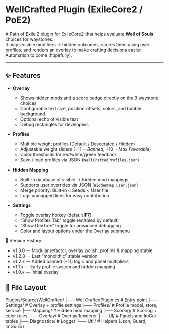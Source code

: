 # WellCrafted Plugin (ExileCore2 / PoE2)

A Path of Exile 2 plugin for ExileCore2 that helps evaluate **Well of Souls** choices for waystones.  
It maps visible modifiers → hidden outcomes, scores them using user profiles, and renders an overlay to make crafting decisions easier.
Automation to come (hopefully).

---

## ✨ Features

- **Overlay**
  - Shows hidden mods and a score badge directly on the 3 waystone choices
  - Configurable text size, position offsets, colors, and bubble background
  - Optional echo of visible text
  - Debug rectangles for developers

- **Profiles**
  - Multiple weight profiles (Default / Desecrated / Hidden)
  - Adjustable weight sliders (−11 = *Banned*, +10 = *Max Favorable*)
  - Color thresholds for red/white/green feedback
  - Save / load profiles via JSON (`WellCraftedProfiles.json`)

- **Hidden Mapping**
  - Built-in database of visible → hidden mod mappings
  - Supports user overrides via JSON (`HiddenMap.user.json`)
  - Merge priority: Built-in < Seeds < User file
  - Logs unmapped lines for easy contribution

- **Settings**
  - Toggle overlay hotkey (default **F7**)
  - “Show Profiles Tab” toggle (enabled by default)
  - “Show DevTree” toggle for advanced debugging
  - Color and layout options under the Overlay submenu

📜 Version History
  - v1.3.0 — Modular refactor, overlay polish, profiles & mapping stable
  - v1.2.8 — Last “monolithic” stable version
  - v1.2.x — Added banned (−11) logic and panel multipliers
  - v1.1.x — Early profile system and hidden mapping
  - v1.0.x — Initial overlay


## 📂 File Layout

Plugins/Source/WellCrafted/
├── WellCraftedPlugin.cs # Entry point
├── Settings/ # Overlay + profile settings
├── Profiles/ # Profile model, store, service
├── Mapping/ # Hidden mod mapping
├── Scoring/ # Scoring + color rules
├── Overlay/ # OverlayRenderer
├── UI/ # Panels and ImGui tables
├── Diagnostics/ # Logger
└── Util/ # Helpers (Json, Guard, ImGuiEx)
